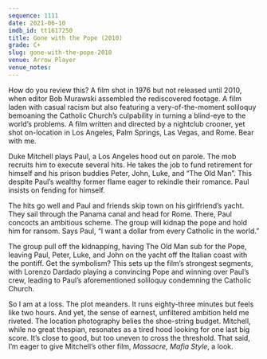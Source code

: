 ```yaml
---
sequence: 1111
date: 2021-06-10
imdb_id: tt1617250
title: Gone with the Pope (2010)
grade: C+
slug: gone-with-the-pope-2010
venue: Arrow Player
venue_notes:
---
```


How do you review this? A film shot in 1976 but not released until 2010, when editor Bob Murawski assembled the rediscovered footage. A film laden with casual racism but also featuring a very-of-the-moment soliloquy bemoaning the Catholic Church’s culpability in turning a blind-eye to the world’s problems. A film written and directed by a nightclub crooner, yet shot on-location in Los Angeles, Palm Springs, Las Vegas, and Rome. Bear with me.

<!-- end -->

Duke Mitchell plays Paul, a Los Angeles hood out on parole. The mob recruits him to execute several hits. He takes the job to fund retirement for himself and his prison buddies Peter, John, Luke, and “The Old Man”. This despite Paul’s wealthy former flame eager to rekindle their romance. Paul insists on fending for himself.

The hits go well and Paul and friends skip town on his girlfriend’s yacht. They sail through the Panama canal and head for Rome. There, Paul concocts an ambitious scheme. The group will kidnap the pope and hold him for ransom. Says Paul, “I want a dollar from every Catholic in the world.”

The group pull off the kidnapping, having The Old Man sub for the Pope, leaving Paul, Peter, Luke, and John on the yacht off the Italian coast with the pontiff. Get the symbolism? This sets up the film’s strongest segments, with Lorenzo Dardado playing a convincing Pope and winning over Paul’s crew, leading to Paul’s aforementioned soliloquy condemning the Catholic Church.

So I am at a loss. The plot meanders. It runs eighty-three minutes but feels like two hours. And yet, the sense of earnest, unfiltered ambition held me riveted. The location photography belies the shoe-string budget. Mitchell, while no great thespian, resonates as a tired hood looking for one last big score. It’s close to good, but too uneven to cross the threshold. That said, I’m eager to give Mitchell’s other film, <span data-imdb-id="tt0077525">_Massacre, Mafia Style_</a>, a look.
